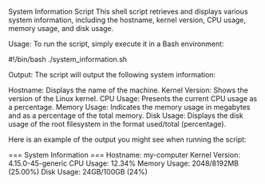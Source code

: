 System Information Script
This shell script retrieves and displays various system information, including the hostname, kernel version, CPU usage, memory usage, and disk usage.

Usage:
To run the script, simply execute it in a Bash environment:


#!/bin/bash
./system_information.sh

Output:
The script will output the following system information:

Hostname: Displays the name of the machine.
Kernel Version: Shows the version of the Linux kernel.
CPU Usage: Presents the current CPU usage as a percentage.
Memory Usage: Indicates the memory usage in megabytes and as a percentage of the total memory.
Disk Usage: Displays the disk usage of the root filesystem in the format used/total (percentage).


Here is an example of the output you might see when running the script:

=== System Information ===
Hostname: my-computer
Kernel Version: 4.15.0-45-generic
CPU Usage: 12.34%
Memory Usage: 2048/8192MB (25.00%)
Disk Usage: 24GB/100GB (24%)